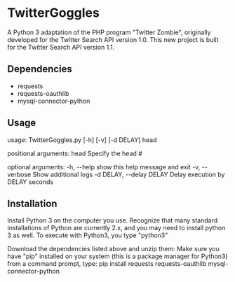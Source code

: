 TwitterGoggles
==============
A Python 3 adaptation of the PHP program "Twitter Zombie", originally developed for the Twitter Search API version 1.0. This new project is built for the Twitter Search API version 1.1.

Dependencies
------------
- requests
- requests-oauthlib
- mysql-connector-python

Usage
-----
usage: TwitterGoggles.py [-h] [-v] [-d DELAY] head

positional arguments:
  head                  Specify the head #

optional arguments:
  -h, --help            show this help message and exit
  -v, --verbose         Show additional logs
  -d DELAY, --delay DELAY
                        Delay execution by DELAY seconds

Installation
----------
Install Python 3 on the computer you use.  Recognize that many standard installations of Python are currently 2.x, and you may need to install python 3 as well.  To execute with Python3, you type "python3"

Download the dependencies listed above and unzip them:
   Make sure you have "pip" installed on your system (this is a package manager for Python3)
   from a command prompt, type:  pip install requests requests-oauthlib mysql-connector-python



